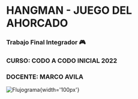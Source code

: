 # HANGMAN - JUEGO DEL AHORCADO

### Trabajo Final Integrador :video_game:
### CURSO: CODO A CODO INICIAL 2022
### DOCENTE: MARCO AVILA

![Flujograma](FLUJOGRAMA_FLUJOGRAMA_1.png
){width='100px'}

